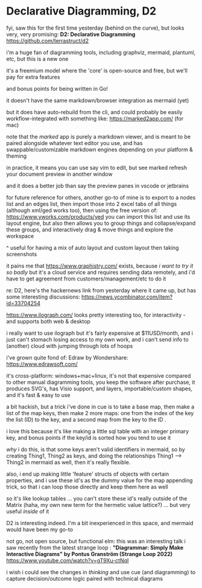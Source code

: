 # Declarative Diagramming, D2

fyi, saw this for the first time yesterday (behind on the curve), but looks very, very promising: **D2: Declarative Diagramming** https://github.com/terrastruct/d2

i'm a huge fan of diagramming tools, including graphviz, mermaid, plantuml, etc, but this is a new one

it's a freemium model where the 'core' is open-source and free, but we'll pay for extra features

and bonus points for being written in Go!

it doesn't have the same markdown/browser integration as mermaid (yet)

but it does have auto-rebuild from the cli, and could probably be easily workflow-integrated with something like: https://marked2app.com/ (for mac)

note that the *marked* app is purely a markdown viewer, and is meant to be paired alongside whatever text editor you use, and has swappable/customizable markdown engines depending on your platform & theming

in practice, it means you can use say vim to edit, but see marked refresh your document preview in another window

and it does a better job than say the preview panes in vscode or jetbrains

for future reference for others, another go-to of mine is to export to a nodes list and an edges list, then import those into 2 excel tabs of all things (although xml/ged works too), then using the free version of: https://www.yworks.com/products/yed you can import this list and use its layout engine, but also then allows you to group things and collapse/expand these groups, and interactively drag & move things and explore the workspace

^ useful for having a mix of auto layout and custom layout then taking screenshots

it pains me that https://www.graphistry.com/ exists, because *i want to try it so badly* but it's a cloud service and requires sending data remotely, and i'd have to get agreement from customers/management/etc to do it

re: D2, here's the hackernews link from yesterday where it came up, but has some interesting discussions: https://news.ycombinator.com/item?id=33704254

https://www.ilograph.com/ looks pretty interesting too, for interactivity - and supports both web & desktop

i really want to use ilograph but it's fairly expensive at $11USD/month, and i just can't stomach losing access to my own work, and i can't send info to (another) cloud with jumping through lots of hoops

i've grown quite fond of: Edraw by Wondershare: https://www.edrawsoft.com/

it's cross-platform: windows+mac+linux, it's not that expensive compared to other manual diagramming tools, you keep the software after purchase, it produces SVG's, has Visio support, and layers, importable/custom shapes, and it's fast & easy to use

a bit hackish, but a trick i've done in cue is to take a base map, then make a list of the map keys, then make 2 more maps: one from the index of the key the list (ID) to the key, and a second map from the key to the ID .

i love this because it's like making a little sql table with an integer primary key, and bonus points if the key/id is sorted how you tend to use it

*why* i do this, is that some keys aren't valid identifiers in mermaid, so by creating Thing1, Thing2 as keys, and doing the relationships Thing1 --> Thing2 in mermaid as well, then it's really flexible.

also, i end up making little 'feature' structs of objects with certain properties, and i use these id's as the dummy value for the map appending trick, so that i can loop those directly and keep them here as well

so it's like lookup tables ... you can't store these id's really outside of the Matrix (haha, my own new term for the hermetic value lattice?) ... but very useful *inside* of it

D2 is interesting indeed. I'm a bit inexperienced in this space, and mermaid would have been my go-to

not go, not open source, but functional elm: this was an interesting talk i saw recently from the latest strange loop : **"Diagrammar: Simply Make Interactive Diagrams" by Pontus Granström (Strange Loop 2022)** https://www.youtube.com/watch?v=gT9Xu-ctNqI

i wish i could see the changes in *thinking* and  use cue (and diagramming) to capture decision/outcome logic paired with technical diagrams
